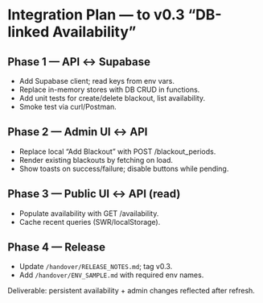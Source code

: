 # Integration Plan — to v0.3 “DB-linked Availability”

## Phase 1 — API ↔ Supabase
- Add Supabase client; read keys from env vars.
- Replace in-memory stores with DB CRUD in functions.
- Add unit tests for create/delete blackout, list availability.
- Smoke test via curl/Postman.

## Phase 2 — Admin UI ↔ API
- Replace local “Add Blackout” with POST /blackout_periods.
- Render existing blackouts by fetching on load.
- Show toasts on success/failure; disable buttons while pending.

## Phase 3 — Public UI ↔ API (read)
- Populate availability with GET /availability.
- Cache recent queries (SWR/localStorage).

## Phase 4 — Release
- Update `/handover/RELEASE_NOTES.md`; tag v0.3.
- Add `/handover/ENV_SAMPLE.md` with required env names.

Deliverable: persistent availability + admin changes reflected after refresh.

